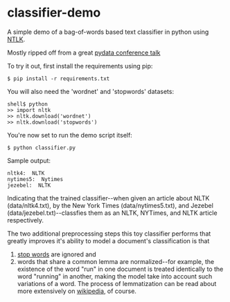 classifier-demo
=================

A simple demo of a bag-of-words based text classifier in python using [NTLK](http://nltk.org/book/).

Mostly ripped off from a great [pydata conference talk](http://vimeo.com/53062324)

To try it out, first install the requirements using pip:

    $ pip install -r requirements.txt

You will also need the 'wordnet' and 'stopwords' datasets:

    shell$ python
    >> import nltk
    >> nltk.download('wordnet')
    >> nltk.download('stopwords')

You're now set to run the demo script itself:

    $ python classifier.py

Sample output:

    nltk4:  NLTK
    nytimes5:  Nytimes
    jezebel:  NLTK

Indicating that the trained classifier--when given an article about NLTK (data/nltk4.txt),
by the New York Times (data/nytimes5.txt), and Jezebel (data/jezebel.txt)--classfies them as 
an NLTK, NYTimes, and NLTK article respectively.

The two additional preprocessing steps this toy classifier performs that greatly 
improves it's ability to model a document's classification is that 
1) [stop words](https://en.wikipedia.org/wiki/Stop_words) are ignored and 
2) words that share a common lemma are normalized--for example, the existence of the 
word "run" in one document is treated identically to the word "running" in another,
making the model take into account such variations of a word. The process of lemmatization
can be read about more extensively on [wikipedia](https://en.wikipedia.org/wiki/Lemmatization), 
of course.
